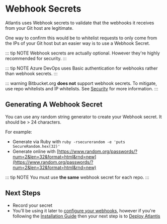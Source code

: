 # Webhook Secrets

Atlantis uses Webhook secrets to validate that the webhooks it receives from your
Git host are legitimate.

One way to confirm this would be to whitelist requests
to only come from the IPs of your Git host but an easier way is to use a Webhook
Secret.

::: tip NOTE
Webhook secrets are actually optional. However they're highly recommended for
security.
:::

::: tip NOTE
Azure DevOps uses Basic authentication for webhooks rather than webhook secrets.
:::

::: warning
Bitbucket.org **does not** support webhook secrets.
To mitigate, use repo whitelists and IP whitelists. See [Security](security.html#bitbucket-cloud-bitbucket-org) for more information.
:::

## Generating A Webhook Secret
You can use any random string generator to create your Webhook secret. It should be > 24 characters.

For example:
* Generate via Ruby with `ruby -rsecurerandom -e 'puts SecureRandom.hex(32)'`
* Generate online with [https://www.random.org/passwords/?num=2&len=32&format=html&rnd=new](https://www.random.org/passwords/?num=2&len=32&format=html&rnd=new)

::: tip NOTE
You must use **the same** webhook secret for each repo.
:::

## Next Steps
* Record your secret
* You'll be using it later to [configure your webhooks](configuring-webhooks.html), however if you're
following the [Installation Guide](installation-guide.html) then your next step is to
[Deploy Atlantis](deployment.html)

